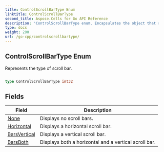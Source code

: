 ```yaml
---
title: ControlScrollBarType Enum 
linktitle: ControlScrollBarType
second_title: Aspose.Cells for Go API Reference
description: 'ControlScrollBarType enum. Encapsulates the object that represents controlscrollbartype in Go.'
type: docs
weight: 200
url: /go-cpp/controlscrollbartype/
---
```


## ControlScrollBarType Enum

Represents the type of scroll bar.

```go

type ControlScrollBarType int32


```

## Fields

| Field | Description |
| --- | --- |
|[None](./none/) | Displays no scroll bars. | 
|[Horizontal](./horizontal/) | Displays a horizontal scroll bar. | 
|[BarsVertical](./barsvertical/) | Displays a vertical scroll bar. | 
|[BarsBoth](./barsboth/) | Displays both a horizontal and a vertical scroll bar. | 
